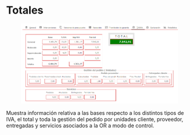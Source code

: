 # Totales

<figure><img src="../../../../../.gitbook/assets/imagen (7) (1).png" alt=""><figcaption></figcaption></figure>

Muestra información relativa a las bases respecto a los distintos tipos de IVA, el total y toda la gestión del pedido por unidades cliente, proveedor, entregadas y servicios asociados a la OR a modo de control.
